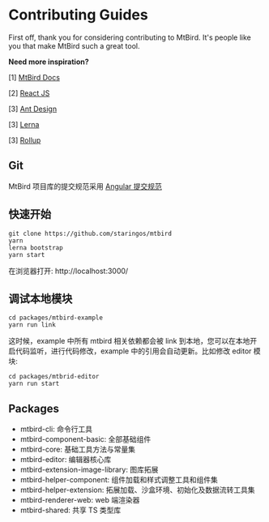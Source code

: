 # Contributing Guides

First off, thank you for considering contributing to MtBird. It's people like you that make MtBird such a great tool.

**Need more inspiration?**

[1] [MtBird Docs](https://docs.staringos.com/)

[2] [React JS](https://reactjs.org/)

[3] [Ant Design](https://ant.design)

[3] [Lerna](https://lerna.js.org/)

[3] [Rollup](https://rollupjs.org/guide/en/)

## Git

MtBird 项目库的提交规范采用 [Angular 提交规范](https://zj-git-guide.readthedocs.io/zh_CN/latest/message/Angular%E6%8F%90%E4%BA%A4%E4%BF%A1%E6%81%AF%E8%A7%84%E8%8C%83/)

## 快速开始

```shell
git clone https://github.com/staringos/mtbird
yarn
lerna bootstrap
yarn start
```

在浏览器打开: http://localhost:3000/

## 调试本地模块

```shell
cd packages/mtbird-example
yarn run link
```

这时候，example 中所有 mtbird 相关依赖都会被 link 到本地，您可以在本地开启代码监听，进行代码修改，example 中的引用会自动更新。比如修改 editor 模块:

```shell
cd packages/mtbrid-editor
yarn run start
```

## Packages

- mtbird-cli: 命令行工具
- mtbird-component-basic: 全部基础组件
- mtbird-core: 基础工具方法与常量集
- mtbird-editor: 编辑器核心库
- mtbird-extension-image-library: 图库拓展
- mtbird-helper-component: 组件加载和样式调整工具和组件集
- mtbird-helper-extension: 拓展加载、沙盒环境、初始化及数据流转工具集
- mtbird-renderer-web: web 端渲染器
- mtbird-shared: 共享 TS 类型库
